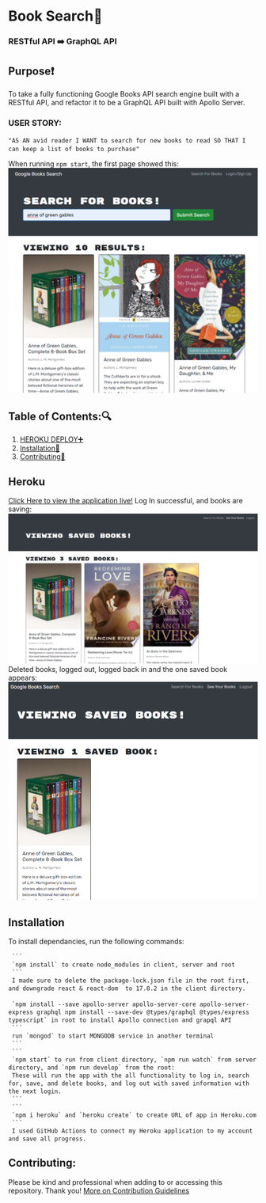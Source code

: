 # Book Search:book:

### RESTful API :arrow_right: GraphQL API

## Purpose:heavy_exclamation_mark:

To take a fully functioning Google Books API search engine built with a RESTful API, and refactor it to be a GraphQL API built with Apollo Server.<br>

### USER STORY:

`"AS AN avid reader I WANT to search for new books to read SO THAT I can keep a list of books to purchase"`

When running `npm start`, the first page showed this:
![Initial book search in RESTFUL API](client/public/first-search.png)

## Table of Contents::mag:

1.  [ HEROKU DEPLOY:heavy_plus_sign: ](#heroku)
2.  [ Installation:hammer: ](#installation)
3.  [ Contributing:handshake: ](#contributing)

## Heroku

[Click Here to view the application live!](https://fast-ocean-62926.herokuapp.com/)
Log In successful, and books are saving:
![Log In successful, and books are saving](client/public/saved-books.png)
Deleted books, logged out, logged back in and the one saved book appears:
![Deleted books, logged out, logged back in and the one saved book appears](client/public/deleted.png)

## Installation

To install dependancies, run the following commands:

     ```
     `npm install` to create node_modules in client, server and root
     ```
     I made sure to delete the package-lock.json file in the root first, and downgrade react & react-dom  to 17.0.2 in the client directory.

     `npm install --save apollo-server apollo-server-core apollo-server-express graphql npm install --save-dev @types/graphql @types/express typescript` in root to install Apollo connection and grapql API
     ```
     run `mongod` to start MONGODB service in another terminal
     ```
     ```
     `npm start` to run from client directory, `npm run watch` from server directory, and `npm run develop` from the root:
     These will run the app with the all functionality to log in, search for, save, and delete books, and log out with saved information with the next login.
     ```
     ```
     `npm i heroku` and `heroku create` to create URL of app in Heroku.com
     ```
     I used GitHub Actions to connect my Heroku application to my account and save all progress.

## Contributing:

Please be kind and professional when adding to or accessing this repository. Thank you!
[More on Contribution Guidelines](https://github.com/verokoles/readme-generator/blob/f57cf6a98bf276960885496059df4b039247c985/contributing.md)
